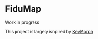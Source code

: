 # FiduMap

Work in progress

This project is largely isnpired by [KeyMorph](https://github.com/alanqrwang/keymorph)


